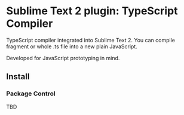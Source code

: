 # Sublime Text 2 plugin: TypeScript Compiler

TypeScript compiler integrated into Sublime Text 2. You can compile fragment or whole .ts file into a new plain JavaScript. 

Developed for JavaScript prototyping in mind.


## Install

### Package Control

TBD
